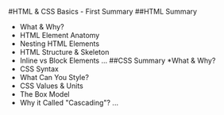#HTML & CSS Basics - First Summary
##HTML Summary
* What & Why?
* HTML Element Anatomy
* Nesting HTML Elements
* HTML Structure & Skeleton
* Inline vs Block Elements
...
##CSS Summary
*What & Why?
* CSS Syntax
* What Can You Style?
* CSS Values & Units
* The Box Model
* Why it Called "Cascading"?
...


